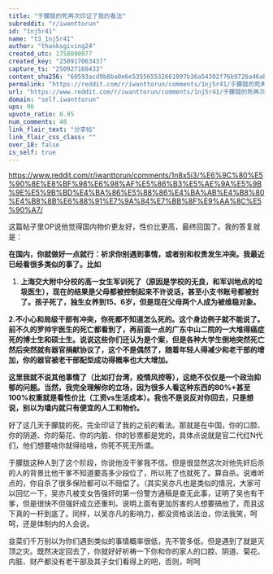 ```yaml
---
title: "于朦胧的死再次印证了我的看法"
subreddit: "r/iwanttorun"
id: "1nj5r41"
name: "t3_1nj5r41"
author: "thanksgiving24"
created_utc: 1758090877
created_key: "250917063437"
capture_ts: "250927160433"
content_sha256: "60593acd9b8ba0e6e535565532661097b36a54302f76b9726a46abefa78270d2"
permalink: "https://reddit.com/r/iwanttorun/comments/1nj5r41/于朦胧的死再次印证了我的看法/"
url: "https://www.reddit.com/r/iwanttorun/comments/1nj5r41/于朦胧的死再次印证了我的看法/"
domain: "self.iwanttorun"
ups: 96
upvote_ratio: 0.95
num_comments: 48
link_flair_text: "分享帖"
link_flair_css_class: ""
over_18: false
is_self: true
---
```


<https://www.reddit.com/r/iwanttorun/comments/1n8x5i3/%E6%9C%80%E5%90%8E%E8%BF%98%E6%98%AF%E5%86%B3%E5%AE%9A%E5%9B%9E%E5%9B%BD%E4%BA%86%E5%88%86%E4%BA%AB%E4%B8%80%E4%B8%8B%E6%88%91%E7%9A%84%E7%BB%8F%E9%AA%8C%E5%90%A7/>

这篇帖子里OP说他觉得国内物价更友好，性价比更高，最终回国了。我的答复就是：

**在国内，你就做好一点就行：祈求你别遇到事情，或者别和权贵发生冲突。我最近已经看很多类似的事了。比如**

1.  **上海交大附中分校的高一女生军训死了（原因是学校的无良，和军训地点的垃圾医生），现在的结果是父母都被控制起来不许说话，甚至小支书账号都被封了。孩子死了，独生女养到15、6岁，但是现在父母两个人成为被维稳对象。**

**2.不小心和局级干部有冲突，你死都不知道怎么死的。这个身边例子就不能说了。前不久的罗帅宇医生的死亡都看到了，再前面一点的广东中山二院的一大堆得癌症死的博士生和硕士生。说说这些你们还认为是个案，但是各种大学生倒地突然死亡然后突然就有器官捐献协议了，这个不是偶然了，随着年轻人得减少和老干部的增加，你的器官被老干部配型成功得概率也大大增加。**

**这里我就不说其他事情了（比如打台湾，疫情风控等），这绝不仅仅是一个政治抑郁的问题。当然，我完全理解你的立场，因为很多人看这种东西的80%+甚至100%权重就是看性价比（工资vs生活成本）。我也不是说反对你回去，只是想说，别以为墙内就只有便宜的人工和物价。**

好了这几天于朦胧的死，完全印证了我的之前的看法。那就是在中国，你的口腔、你的阴道、你的菊花、你的内脏、你的钞票都是党的，具体点说就是官二代红N代们，他们想要啥你就得给啥，你死不死无所谓。

于朦胧这种人到了这个阶段，你说他没干爹我不信。但是很显然这次对他先奸后杀的人的背景比他干爹不知道要高多少段位了，所以死了也就死了。算自杀。说难听点的，你自杀了很多保险都可以不赔偿了。（其实吴亦凡也是类似的情况，大家可以回忆一下，吴亦凡被支女告强奸的第一份警方通稿是查无此事，证明了吴也有干爹，但是很快不但强奸成立还重判。说明上面有更加厉害的人想要搞他了，而且这下真的一杆到底了。同样，以吴亦凡的影响力，都没资格谈法治，你法我笑，呵呵，还是体制内的人会说。

韭菜们千万别以为你们遇到类似的事情概率很低，先不管多低，但是遇到了就是灭顶之灾。既然决定回去了，你就好好祈祷一下你和你的家人的口腔、阴道、菊花、内脏、财产都没有老干部及其子女们看得上的吧，否则，呵呵
